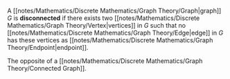 A [[notes/Mathematics/Discrete Mathematics/Graph Theory/Graph|graph]] $G$ is **disconnected** if there exists two [[notes/Mathematics/Discrete Mathematics/Graph Theory/Vertex|vertices]] in $G$ such that no [[notes/Mathematics/Discrete Mathematics/Graph Theory/Edge|edge]] in $G$ has these vertices as [[notes/Mathematics/Discrete Mathematics/Graph Theory/Endpoint|endpoint]].

The opposite of a [[notes/Mathematics/Discrete Mathematics/Graph Theory/Connected Graph]].